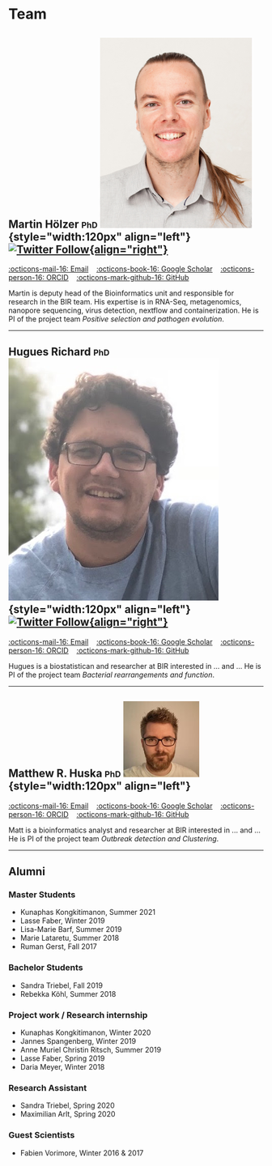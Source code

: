 # Team

## Martin Hölzer <font size="3">PhD</font> ![](/team/martin.png#shadow#round){style="width:120px" align="left"} [![Twitter Follow](https://img.shields.io/twitter/follow/martinhoelzer.svg?style=social){align="right"}](https://twitter.com/martinhoelzer)
[:octicons-mail-16: Email](mailto:hoelzer.martin@gmail.com)&nbsp;&nbsp;&nbsp;
[:octicons-book-16: Google Scholar](https://scholar.google.com/citations?user=YSWxKeoAAAAJ&hl=en)&nbsp;&nbsp;&nbsp;
[:octicons-person-16: ORCID](https://orcid.org/0000-0001-7090-8717)&nbsp;&nbsp;&nbsp;
[:octicons-mark-github-16: GitHub](https://github.com/hoelzer) 

Martin is deputy head of the Bioinformatics unit and responsible for research in the BIR team. His expertise is in RNA-Seq, metagenomics, nanopore sequencing, virus detection, nextflow and containerization. He is PI of the project team _Positive selection and pathogen evolution_. 

---
## Hugues Richard <font size="3">PhD</font> ![](/team/hugues.jpeg#shadow#round){style="width:120px" align="left"} [![Twitter Follow](https://img.shields.io/twitter/follow/hugues_richard.svg?style=social){align="right"}](https://twitter.com/hugues_richard)

[:octicons-mail-16: Email](mailto:richardh@rki.de)&nbsp;&nbsp;&nbsp;
[:octicons-book-16: Google Scholar](https://scholar.google.com/citations?user=TzNfNbYAAAAJ&hl=en)&nbsp;&nbsp;&nbsp;
[:octicons-person-16: ORCID](https://orcid.org/0000-0001-7776-1340)&nbsp;&nbsp;&nbsp;
[:octicons-mark-github-16: GitHub](https://github.com/huguesrichard) 

Hugues is a biostatistican and researcher at BIR interested in ... and ... He is PI of the project team _Bacterial rearrangements and function_. 

---
## Matthew R. Huska <font size="3">PhD</font> ![](/team/matt.jpeg#shadow#round){style="width:120px" align="left"}

[:octicons-mail-16: Email](mailto:huskam@rki.de)&nbsp;&nbsp;&nbsp;
[:octicons-book-16: Google Scholar](https://scholar.google.com/citations?user=SCeFpDIAAAAJ&hl=en)&nbsp;&nbsp;&nbsp;
[:octicons-person-16: ORCID](https://orcid.org/0000-0002-0912-745X)&nbsp;&nbsp;&nbsp;
[:octicons-mark-github-16: GitHub](https://github.com/matthuska) 

Matt is a bioinformatics analyst and researcher at BIR interested in ... and ... He is PI of the project team _Outbreak detection and Clustering_. 



---
## Alumni

### Master Students
* Kunaphas Kongkitimanon, Summer 2021
* Lasse Faber, Winter 2019            
* Lisa-Marie Barf, Summer 2019
* Marie Lataretu, Summer 2018
* Ruman Gerst, Fall 2017

### Bachelor Students
* Sandra Triebel, Fall 2019
* Rebekka Köhl, Summer 2018

### Project work / Research internship
* Kunaphas Kongkitimanon, Winter 2020     
* Jannes Spangenberg, Winter 2019         
* Anne Muriel Christin Ritsch, Summer 2019
* Lasse Faber, Spring 2019
* Daria Meyer, Winter 2018

### Research Assistant
* Sandra Triebel, Spring 2020
* Maximilian Arlt, Spring 2020

### Guest Scientists
* Fabien Vorimore, Winter 2016 & 2017










